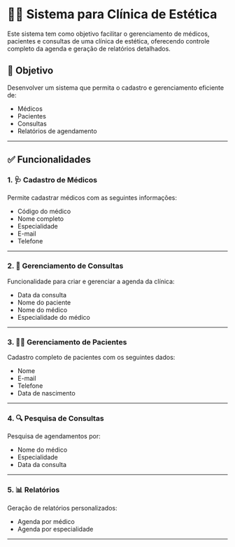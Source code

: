# 💆‍♀️ Sistema para Clínica de Estética

Este sistema tem como objetivo facilitar o gerenciamento de médicos, pacientes e consultas de uma clínica de estética, oferecendo controle completo da agenda e geração de relatórios detalhados.

## 📌 Objetivo

Desenvolver um sistema que permita o cadastro e gerenciamento eficiente de:

* Médicos
* Pacientes
* Consultas
* Relatórios de agendamento

---

## ✅ Funcionalidades

### 1. 🩺 Cadastro de Médicos

Permite cadastrar médicos com as seguintes informações:

* Código do médico
* Nome completo
* Especialidade
* E-mail
* Telefone

---

### 2. 📅 Gerenciamento de Consultas

Funcionalidade para criar e gerenciar a agenda da clínica:

* Data da consulta
* Nome do paciente
* Nome do médico
* Especialidade do médico

---

### 3. 🧑‍💼 Gerenciamento de Pacientes

Cadastro completo de pacientes com os seguintes dados:

* Nome
* E-mail
* Telefone
* Data de nascimento

---

### 4. 🔍 Pesquisa de Consultas

Pesquisa de agendamentos por:

* Nome do médico
* Especialidade
* Data da consulta

---

### 5. 📊 Relatórios

Geração de relatórios personalizados:

* Agenda por médico
* Agenda por especialidade

---
